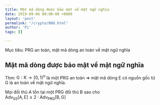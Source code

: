```yaml
---
title: Mật mã dòng được bảo mật về mặt ngữ nghĩa
date: 2019-09-06 00:00:00 +0000
layout: 'post'
permalink: "/crypto/008.html"
author: 'Pi'
tags: []

---
```


Mục tiêu: PRG an toàn, mật mã dòng an toàn về mặt ngữ nghĩa

## Mật mã dòng được bảo mật về mặt ngữ nghĩa

Thm: $\mathrm{G} : \mathrm{K} \rightarrow\{0,1\}^{\mathrm{n}}$  là một PRG an toàn $\Rightarrow$ mật mã dòng E có nguồn gốc từ G là an toàn về mặt ngữ nghĩa.<br/>

Mọi đối thủ A tồn tại một PRG đối thủ B sao cho<br/>
$\mathrm{Adv}_{\mathrm{SS}}[\mathrm{A}, \mathrm{E}] \leq 2 \cdot \mathrm{Adv}_{\mathrm{PRG}}[\mathrm{B}, \mathrm{G}]$